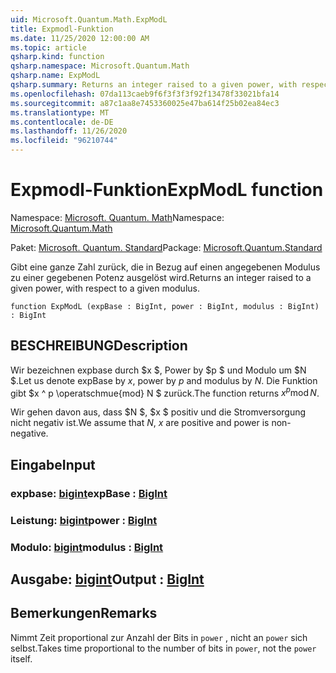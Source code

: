 ```yaml
---
uid: Microsoft.Quantum.Math.ExpModL
title: Expmodl-Funktion
ms.date: 11/25/2020 12:00:00 AM
ms.topic: article
qsharp.kind: function
qsharp.namespace: Microsoft.Quantum.Math
qsharp.name: ExpModL
qsharp.summary: Returns an integer raised to a given power, with respect to a given modulus.
ms.openlocfilehash: 07da113caeb9f6f3f3f3f92f13478f33021bfa14
ms.sourcegitcommit: a87c1aa8e7453360025e47ba614f25b02ea84ec3
ms.translationtype: MT
ms.contentlocale: de-DE
ms.lasthandoff: 11/26/2020
ms.locfileid: "96210744"
---
```

# <a name="expmodl-function"></a><span data-ttu-id="673d6-102">Expmodl-Funktion</span><span class="sxs-lookup"><span data-stu-id="673d6-102">ExpModL function</span></span>

<span data-ttu-id="673d6-103">Namespace: [Microsoft. Quantum. Math](xref:Microsoft.Quantum.Math)</span><span class="sxs-lookup"><span data-stu-id="673d6-103">Namespace: [Microsoft.Quantum.Math](xref:Microsoft.Quantum.Math)</span></span>

<span data-ttu-id="673d6-104">Paket: [Microsoft. Quantum. Standard](https://nuget.org/packages/Microsoft.Quantum.Standard)</span><span class="sxs-lookup"><span data-stu-id="673d6-104">Package: [Microsoft.Quantum.Standard](https://nuget.org/packages/Microsoft.Quantum.Standard)</span></span>


<span data-ttu-id="673d6-105">Gibt eine ganze Zahl zurück, die in Bezug auf einen angegebenen Modulus zu einer gegebenen Potenz ausgelöst wird.</span><span class="sxs-lookup"><span data-stu-id="673d6-105">Returns an integer raised to a given power, with respect to a given modulus.</span></span>

```qsharp
function ExpModL (expBase : BigInt, power : BigInt, modulus : BigInt) : BigInt
```


## <a name="description"></a><span data-ttu-id="673d6-106">BESCHREIBUNG</span><span class="sxs-lookup"><span data-stu-id="673d6-106">Description</span></span>

<span data-ttu-id="673d6-107">Wir bezeichnen expbase durch $x $, Power by $p $ und Modulo um $N $.</span><span class="sxs-lookup"><span data-stu-id="673d6-107">Let us denote expBase by $x$, power by $p$ and modulus by $N$.</span></span>
<span data-ttu-id="673d6-108">Die Funktion gibt $x ^ p \operatschmue{mod} N $ zurück.</span><span class="sxs-lookup"><span data-stu-id="673d6-108">The function returns $x^p \operatorname{mod} N$.</span></span>

<span data-ttu-id="673d6-109">Wir gehen davon aus, dass $N $, $x $ positiv und die Stromversorgung nicht negativ ist.</span><span class="sxs-lookup"><span data-stu-id="673d6-109">We assume that $N$, $x$ are positive and power is non-negative.</span></span>

## <a name="input"></a><span data-ttu-id="673d6-110">Eingabe</span><span class="sxs-lookup"><span data-stu-id="673d6-110">Input</span></span>

### <a name="expbase--bigint"></a><span data-ttu-id="673d6-111">expbase: [bigint](xref:microsoft.quantum.lang-ref.bigint)</span><span class="sxs-lookup"><span data-stu-id="673d6-111">expBase : [BigInt](xref:microsoft.quantum.lang-ref.bigint)</span></span>




### <a name="power--bigint"></a><span data-ttu-id="673d6-112">Leistung: [bigint](xref:microsoft.quantum.lang-ref.bigint)</span><span class="sxs-lookup"><span data-stu-id="673d6-112">power : [BigInt](xref:microsoft.quantum.lang-ref.bigint)</span></span>




### <a name="modulus--bigint"></a><span data-ttu-id="673d6-113">Modulo: [bigint](xref:microsoft.quantum.lang-ref.bigint)</span><span class="sxs-lookup"><span data-stu-id="673d6-113">modulus : [BigInt](xref:microsoft.quantum.lang-ref.bigint)</span></span>





## <a name="output--bigint"></a><span data-ttu-id="673d6-114">Ausgabe: [bigint](xref:microsoft.quantum.lang-ref.bigint)</span><span class="sxs-lookup"><span data-stu-id="673d6-114">Output : [BigInt](xref:microsoft.quantum.lang-ref.bigint)</span></span>



## <a name="remarks"></a><span data-ttu-id="673d6-115">Bemerkungen</span><span class="sxs-lookup"><span data-stu-id="673d6-115">Remarks</span></span>

<span data-ttu-id="673d6-116">Nimmt Zeit proportional zur Anzahl der Bits in `power` , nicht an `power` sich selbst.</span><span class="sxs-lookup"><span data-stu-id="673d6-116">Takes time proportional to the number of bits in `power`, not the `power` itself.</span></span>